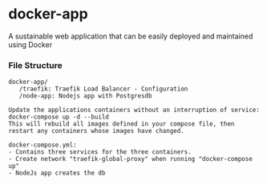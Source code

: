 # docker-app
A sustainable web application that can be easily deployed and maintained using Docker

### File Structure
```
docker-app/
   /traefik: Traefik Load Balancer - Configuration
   /node-app: Nodejs app with Postgresdb
```
``` 
Update the applications containers without an interruption of service:
docker-compose up -d --build
This will rebuild all images defined in your compose file, then restart any containers whose images have changed.
```
```
docker-compose.yml:
- Contains three services for the three containers.
- Create network "traefik-global-proxy" when running "docker-compose up"
- NodeJs app creates the db
